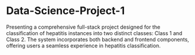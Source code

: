 # Data-Science-Project-1
Presenting a comprehensive full-stack project designed for the classification of hepatitis instances into two distinct classes: Class 1 and Class 2. The system incorporates both backend and frontend components, offering users a seamless experience in hepatitis classification.
